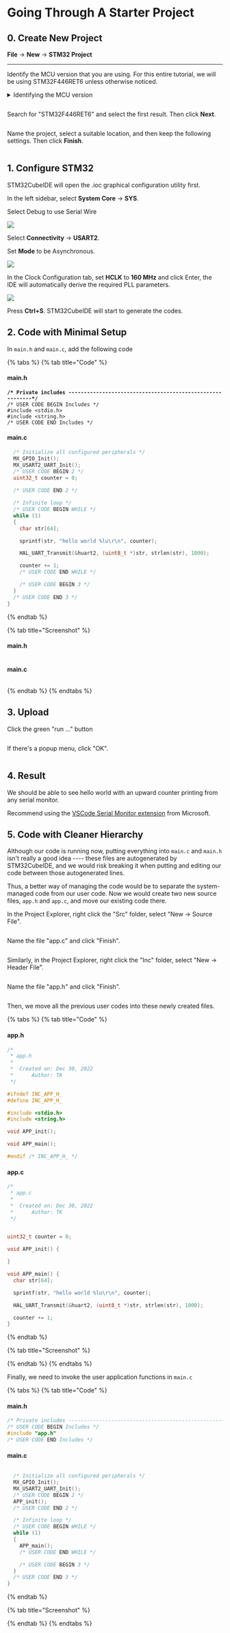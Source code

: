 # Going Through A Starter Project

## 0. Create New Project

**File** -> **New** -> **STM32 Project**

****

Identify the MCU version that you are using. For this entire tutorial, we will be using STM32F446RET6 unless otherwise noticed.

<details>

<summary>Identifying the MCU version</summary>



</details>

<figure><img src="../../.gitbook/assets/image (15).png" alt=""><figcaption></figcaption></figure>



Search for "STM32F446RET6" and select the first result. Then click **Next**.

<figure><img src="../../.gitbook/assets/image (22).png" alt=""><figcaption></figcaption></figure>



Name the project, select a suitable location, and then keep the following settings. Then click **Finish**.

<figure><img src="../../.gitbook/assets/image (14).png" alt=""><figcaption></figcaption></figure>



## 1. Configure STM32

STM32CubeIDE will open the .ioc graphical configuration utility first.

In the left sidebar, select **System Core** -> **SYS**.

Select Debug to use Serial Wire

![](<../../.gitbook/assets/image (113).png>)



Select **Connectivity** -> **USART2**.

Set **Mode** to be Asynchronous.

![](<../../.gitbook/assets/image (26) (1).png>)



In the Clock Configuration tab, set **HCLK** to **160 MHz** and click Enter, the IDE will automatically derive the required PLL parameters.

![](<../../.gitbook/assets/image (76).png>)



Press **Ctrl+S**. STM32CubeIDE will start to generate the codes.



## 2. Code with Minimal Setup

In `main.h` and `main.c`, add the following code

{% tabs %}
{% tab title="Code" %}
#### main.h

<pre class="language-c"><code class="lang-c"><strong>/* Private includes ----------------------------------------------------------*/
</strong>/* USER CODE BEGIN Includes */
#include &#x3C;stdio.h>
#include &#x3C;string.h>
/* USER CODE END Includes */
</code></pre>

####

#### main.c

```c
  /* Initialize all configured peripherals */
  MX_GPIO_Init();
  MX_USART2_UART_Init();
  /* USER CODE BEGIN 2 */
  uint32_t counter = 0;
  
  /* USER CODE END 2 */

  /* Infinite loop */
  /* USER CODE BEGIN WHILE */
  while (1)
  {
    char str[64];

    sprintf(str, "hello world %lu\r\n", counter);

    HAL_UART_Transmit(&huart2, (uint8_t *)str, strlen(str), 1000);

    counter += 1;
    /* USER CODE END WHILE */

    /* USER CODE BEGIN 3 */
  }
  /* USER CODE END 3 */
}

```
{% endtab %}

{% tab title="Screenshot" %}
#### main.h

<figure><img src="../../.gitbook/assets/image (54).png" alt=""><figcaption></figcaption></figure>

#### main.c

<figure><img src="../../.gitbook/assets/image (7).png" alt=""><figcaption></figcaption></figure>
{% endtab %}
{% endtabs %}



## 3. Upload

Click the green "run ..." button

<figure><img src="../../.gitbook/assets/image (18).png" alt=""><figcaption></figcaption></figure>

If there's a popup menu, click "OK".

<figure><img src="../../.gitbook/assets/image (19) (2).png" alt=""><figcaption></figcaption></figure>



## 4. Result

We should be able to see hello world with an upward counter printing from any serial monitor.

Recommend using the [VSCode Serial Monitor extension](https://marketplace.visualstudio.com/items?itemName=ms-vscode.vscode-serial-monitor) from Microsoft.



## 5. Code with Cleaner Hierarchy

Although our code is running now, putting everything into `main.c` and `main.h` isn't really a good idea ---- these files are autogenerated by STM32CubeIDE, and we would risk breaking it when putting and editing our code between those autogenerated lines.&#x20;

Thus, a better way of managing the code would be to separate the system-managed code from our user code. Now we would create two new source files, `app.h` and `app.c`, and move our existing code there.





In the Project Explorer, right click the "Src" folder, select "New -> Source File".

<figure><img src="../../.gitbook/assets/image (21) (2).png" alt=""><figcaption></figcaption></figure>

Name the file "app.c" and click "Finish".

<figure><img src="../../.gitbook/assets/image (16) (2).png" alt=""><figcaption></figcaption></figure>



Similarly, in the Project Explorer, right click the "Inc" folder, select "New -> Header File".

<figure><img src="../../.gitbook/assets/image (1) (5).png" alt=""><figcaption></figcaption></figure>



Name the file "app.h" and click "Finish".

<figure><img src="../../.gitbook/assets/image (4).png" alt=""><figcaption></figcaption></figure>

Then, we move all the previous user codes into these newly created files.

{% tabs %}
{% tab title="Code" %}
#### app.h

```c
/*
 * app.h
 *
 *  Created on: Dec 30, 2022
 *      Author: TK
 */

#ifndef INC_APP_H_
#define INC_APP_H_

#include <stdio.h>
#include <string.h>

void APP_init();

void APP_main();

#endif /* INC_APP_H_ */

```



#### app.c

```c
/*
 * app.c
 *
 *  Created on: Dec 30, 2022
 *      Author: TK
 */


uint32_t counter = 0;

void APP_init() {

}

void APP_main() {
  char str[64];

  sprintf(str, "hello world %lu\r\n", counter);

  HAL_UART_Transmit(&huart2, (uint8_t *)str, strlen(str), 1000);

  counter += 1;
}

```
{% endtab %}

{% tab title="Screenshot" %}

{% endtab %}
{% endtabs %}



Finally, we need to invoke the user application functions in `main.c`

{% tabs %}
{% tab title="Code" %}
#### main.h

```c
/* Private includes ----------------------------------------------------------*/
/* USER CODE BEGIN Includes */
#include "app.h"
/* USER CODE END Includes */

```



#### main.c

```c

  /* Initialize all configured peripherals */
  MX_GPIO_Init();
  MX_USART2_UART_Init();
  /* USER CODE BEGIN 2 */
  APP_init();
  /* USER CODE END 2 */

  /* Infinite loop */
  /* USER CODE BEGIN WHILE */
  while (1)
  {
    APP_main();
    /* USER CODE END WHILE */

    /* USER CODE BEGIN 3 */
  }
  /* USER CODE END 3 */
}

```
{% endtab %}

{% tab title="Screenshot" %}

{% endtab %}
{% endtabs %}









